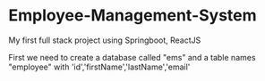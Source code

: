 # Employee-Management-System
My first full stack project using Springboot, ReactJS


First we need to create a database called "ems"
and a table names "employee" with 'id','firstName','lastName','email'
